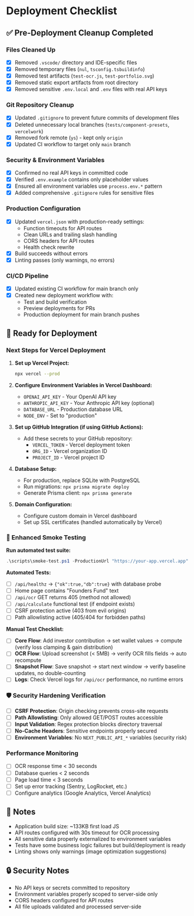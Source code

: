 # Deployment Checklist

## ✅ Pre-Deployment Cleanup Completed

### Files Cleaned Up
- [x] Removed `.vscode/` directory and IDE-specific files
- [x] Removed temporary files (`nul`, `tsconfig.tsbuildinfo`)
- [x] Removed test artifacts (`test-ocr.js`, `test-portfolio.svg`)
- [x] Removed static export artifacts from root directory
- [x] Removed sensitive `.env.local` and `.env` files with real API keys

### Git Repository Cleanup
- [x] Updated `.gitignore` to prevent future commits of development files
- [x] Deleted unnecessary local branches (`tests/component-presets`, `vercelwork`)
- [x] Removed fork remote (`ys`) - kept only `origin`
- [x] Updated CI workflow to target only `main` branch

### Security & Environment Variables
- [x] Confirmed no real API keys in committed code
- [x] Verified `.env.example` contains only placeholder values
- [x] Ensured all environment variables use `process.env.*` pattern
- [x] Added comprehensive `.gitignore` rules for sensitive files

### Production Configuration
- [x] Updated `vercel.json` with production-ready settings:
  - Function timeouts for API routes
  - Clean URLs and trailing slash handling
  - CORS headers for API routes
  - Health check rewrite
- [x] Build succeeds without errors
- [x] Linting passes (only warnings, no errors)

### CI/CD Pipeline
- [x] Updated existing CI workflow for main branch only
- [x] Created new deployment workflow with:
  - Test and build verification
  - Preview deployments for PRs
  - Production deployment for main branch pushes

## 🚀 Ready for Deployment

### Next Steps for Vercel Deployment

1. **Set up Vercel Project:**
   ```bash
   npx vercel --prod
   ```

2. **Configure Environment Variables in Vercel Dashboard:**
   - `OPENAI_API_KEY` - Your OpenAI API key
   - `ANTHROPIC_API_KEY` - Your Anthropic API key (optional)
   - `DATABASE_URL` - Production database URL
   - `NODE_ENV` - Set to "production"

3. **Set up GitHub Integration (if using GitHub Actions):**
   - Add these secrets to your GitHub repository:
     - `VERCEL_TOKEN` - Vercel deployment token
     - `ORG_ID` - Vercel organization ID
     - `PROJECT_ID` - Vercel project ID

4. **Database Setup:**
   - For production, replace SQLite with PostgreSQL
   - Run migrations: `npx prisma migrate deploy`
   - Generate Prisma client: `npx prisma generate`

5. **Domain Configuration:**
   - Configure custom domain in Vercel dashboard
   - Set up SSL certificates (handled automatically by Vercel)

### 🧪 Enhanced Smoke Testing
**Run automated test suite:**
```powershell
.\scripts\smoke-test.ps1 -ProductionUrl "https://your-app.vercel.app"
```

**Automated Tests:**
- [ ] `/api/healthz` → `{"ok":true,"db":true}` with database probe
- [ ] Home page contains "Founders Fund" text
- [ ] `/api/ocr` GET returns 405 (method not allowed)
- [ ] `/api/calculate` functional test (if endpoint exists)
- [ ] CSRF protection active (403 from evil origins)
- [ ] Path allowlisting active (405/404 for forbidden paths)

**Manual Test Checklist:**
- [ ] **Core Flow**: Add investor contribution → set wallet values → compute (verify loss clamping & gain distribution)
- [ ] **OCR Flow**: Upload screenshot (< 5MB) → verify OCR fills fields → auto recompute
- [ ] **Snapshot Flow**: Save snapshot → start next window → verify baseline updates, no double-counting
- [ ] **Logs**: Check Vercel logs for `/api/ocr` performance, no runtime errors

### 🛡️ Security Hardening Verification
- [ ] **CSRF Protection**: Origin checking prevents cross-site requests
- [ ] **Path Allowlisting**: Only allowed GET/POST routes accessible
- [ ] **Input Validation**: Regex protection blocks directory traversal
- [ ] **No-Cache Headers**: Sensitive endpoints properly secured
- [ ] **Environment Variables**: No `NEXT_PUBLIC_API_*` variables (security risk)

### Performance Monitoring
- [ ] OCR response time < 30 seconds
- [ ] Database queries < 2 seconds
- [ ] Page load time < 3 seconds
- [ ] Set up error tracking (Sentry, LogRocket, etc.)
- [ ] Configure analytics (Google Analytics, Vercel Analytics)

## 📝 Notes

- Application build size: ~133KB first load JS
- API routes configured with 30s timeout for OCR processing
- All sensitive data properly externalized to environment variables
- Tests have some business logic failures but build/deployment is ready
- Linting shows only warnings (image optimization suggestions)

## 🔒 Security Notes

- No API keys or secrets committed to repository
- Environment variables properly scoped to server-side only
- CORS headers configured for API routes
- All file uploads validated and processed server-side